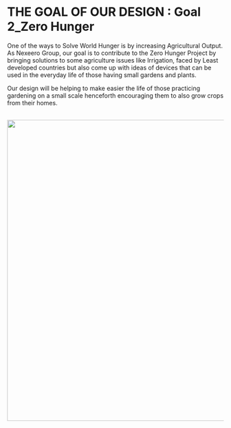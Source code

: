 # THE GOAL OF OUR DESIGN : Goal 2_Zero Hunger
One of the ways to Solve World Hunger is by increasing Agricultural Output.
As Nexeero Group, our goal is to contribute to the Zero Hunger Project by bringing solutions to some agriculture issues like Irrigation, faced by Least developed countries but also come up with ideas of devices that can be used in the everyday life of those having small gardens and plants.

Our design will be helping to make easier the life of those practicing gardening on a small scale henceforth encouraging them to also grow crops from their homes.

<br>
 <img style="float: center;" width=700 src="IMAGE/SDG.png">

